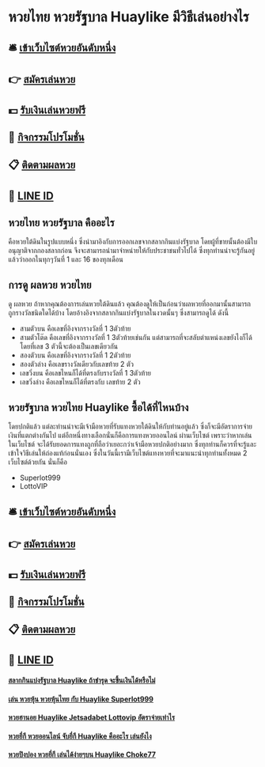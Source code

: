 # หวยไทย หวยรัฐบาล Huaylike มีวิธีเล่นอย่างไร

## 🛎 [เข้าเว็บไซต์หวยอันดับหนึ่ง](https://bit.ly/3xvaLB6)
## 👉 [สมัครเล่นหวย](https://bit.ly/3xvaLB6)
## 💵 [รับเงินเล่นหวยฟรี](https://bit.ly/3UenLVo)
## 👑 [กิจกรรมโปรโมชั่น](https://bit.ly/3UenLVo)
## 📋 [ติดตามผลหวย](https://bit.ly/3UenLVo)
## 📱 [LINE ID](https://bit.ly/3UenLVo)

## หวยไทย หวยรัฐบาล คืออะไร
คือหวยใต้ดินในรูปแบบหนึ่ง ซึ่งนำมาอิงกับการออกเลขจากสลากกินแบ่งรัฐบาล โดยผู้ที่ขายนั้นต้องมีใบอนุญาติจากกองสลากก่อน จึงจะสามารถนำมาจำหน่ายให้กับประชาชนทั่วไปได้ ซึ่งทุกท่านน่าจะรู้กันอยู่แล้วว่าออกในทุกๆวันที่ 1 และ 16 ของทุกเดือน

## การดู ผลหวย หวยไทย
ดู ผลหวย ถ้าหากคุณต้องการเล่นหวยใต้ดินแล้ว คุณต้องดูให้เป็นก่อนว่าผลหวยที่ออกมานั้นสามารถถูกรางวัลชนิดใดได้บ้าง โดยอ้างอิงจากสลากกินแบ่งรัฐบาลในงวดนั้นๆ ซึ่งสามารถดูได้ ดังนี้
- สามตัวบน คือเลขที่อิงจากรางวัลที่ 1 3ตัวท้าย
- สามตัวโต๊ด คือเลขที่อิงจากรางวัลที่ 1 3ตัวท้ายเช่นกัน แต่สามารถที่จะสลับตำแหน่งเลขยังไงก็ได้ โดยที่เลข 3 ตัวนี้จะต้องเป็นเลขเดียวกัน
- สองตัวบน คือเลขที่อิงจากรางวัลที่ 1 2ตัวท้าย
- สองตัวล่าง คือเลขรางวัลเดียวกับเลขท้าย 2 ตัว
- เลขวิ่งบน คือเลขไหนก็ได้ที่ตรงกับรางวัลที่ 1 3ตัวท้าย
- เลขวิ่งล่าง คือเลขไหนก็ได้ที่ตรงกับ เลขท้าย 2 ตัว

## หวยรัฐบาล หวยไทย Huaylike ซื้อได้ที่ไหนบ้าง
โดยปกติแล้ว แต่ละท่านน่าจะมีเจ้ามือหวยที่รับแทงหวยใต้ดินให้กับท่านอยู่แล้ว ซึ่งก็จะมีอัตราการจ่ายเงินที่แตกต่างกันไป แต่อีกหนึ่งทางเลือกนั่นก็คือการแทงหวยออนไลน์ ผ่านเว็บไซต์ เพราะว่าหากเล่นในเว็บไซต์ จะได้รับยอดการแทงถูกที่ถือว่าเยอะกว่าเจ้ามือหวยปกติอย่างมาก ซึ่งทุกท่านก็ควรที่จะรู้และเข้าใจวิธีเล่นให้ถ่องแท้ก่อนนั่นเอง ซึ่งในวันนี้เรามีเว็บไซต์แทงหวยที่จะมาแนะนำทุกท่านทั้งหมด 2 เว็บไซต์ด้วยกัน นั่นก็คือ
- Superlot999
- LottoVIP

## 🛎 [เข้าเว็บไซต์หวยอันดับหนึ่ง](https://bit.ly/3xvaLB6)
## 👉 [สมัครเล่นหวย](https://bit.ly/3xvaLB6)
## 💵 [รับเงินเล่นหวยฟรี](https://bit.ly/3UenLVo)
## 👑 [กิจกรรมโปรโมชั่น](https://bit.ly/3UenLVo)
## 📋 [ติดตามผลหวย](https://bit.ly/3UenLVo)
## 📱 [LINE ID](https://bit.ly/3UenLVo)

#### [สลากกินแบ่งรัฐบาล Huaylike ถ้าชำรุด จะขึ้นเงินได้หรือไม่](https://atom.io/themes/สลากกินแบ่งรัฐบาล%20Huaylike%20ถ้าชำรุด%20จะขึ้นเงินได้หรือไม่)
#### [เล่น หวยหุ้น หวยหุ้นไทย กับ Huaylike Superlot999](https://atom.io/themes/เล่น%20หวยหุ้น%20หวยหุ้นไทย%20กับ%20Huaylike%20Superlot999)
#### [หวยฮานอย Huaylike Jetsadabet Lottovip อัตราจ่ายเท่าไร](https://atom.io/themes/หวยฮานอย%20Huaylike%20Jetsadabet%20Lottovip%20อัตราจ่ายเท่าไร)
#### [หวยยี่กี หวยออนไลน์ จับยี่กี Huaylike คืออะไร เล่นยังไง](https://atom.io/themes/หวยยี่กี%20หวยออนไลน์%20จับยี่กี%20Huaylike%20คืออะไร%20เล่นยังไง)
#### [หวยปิงปอง หวยยี่กี เล่นได้ง่ายๆบน Huaylike Choke77](https://atom.io/themes/หวยปิงปอง%20หวยยี่กี%20เล่นได้ง่ายๆบน%20Huaylike%20Choke77)